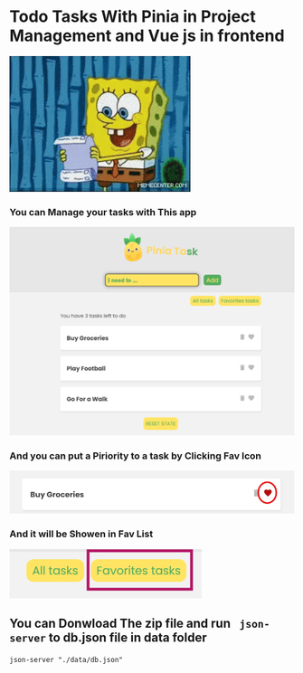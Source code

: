 # Todo Tasks With Pinia in Project Management and Vue js in frontend

![1744287362643](image/README/1744287362643.png)

### You can Manage your tasks with This app

![1744286560104](image/README/1744286560104.png)

### And you can put a Piriority to a task by Clicking Fav Icon

![1744286754866](image/README/1744286754866.png)

### And it will be Showen in Fav List

![1744286861212](image/README/1744286861212.png)

## You can Donwload The zip file and run ` json-server` to db.json file in data folder

```
json-server "./data/db.json"
```
